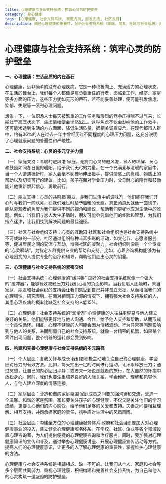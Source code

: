 ```yaml
---
title: 心理健康与社会支持系统：构筑心灵的防护壁垒
category: 身心健康
tags: [心理健康, 社会支持系统, 家庭支持, 朋友支持, 社区支持]
description: 阐述心理健康的重要性，分析社会支持系统（家庭、朋友、社区与社会组织）对心理健康的积极作用，探讨二者紧密交织的关系，并提出从个人、家庭和社会层面构建和完善该系统的多元路径。
---
```


# 心理健康与社会支持系统：筑牢心灵的防护壁垒

**一、心理健康：生活品质的内在基石**

心理健康，远非简单的没有心理疾病，它是一种积极向上、充满活力的心理状态。在生活的舞台上，我们每个人都像是肩负着重任的行者，面临着工作、经济、家庭等多方面的压力。这些压力犹如无形的巨石，若不能妥善处理，便可能引发焦虑、抑郁、失眠等一系列心理问题。

想象一下，一位职场人士每天被繁重的工作任务和激烈的竞争压得喘不过气来，长期处于高压状态下，焦虑情绪便会悄然滋生。这种焦虑不仅会影响他的工作效率，还可能渗透到生活的方方面面，降低生活质量。据相关调查显示，在现代都市人群中，约有36%的人在过去一年中曾经历过不同程度的心理压力问题，这充分说明了心理健康问题的普遍性和严峻性。

**二、社会支持系统：心灵的多元守护力量**

（一）家庭支持：温暖的避风港
家庭，是我们心灵的避风港，家人的理解、关心和鼓励如同冬日里的暖阳，给予我们无尽的力量。在一个充满爱与温暖的家庭中，当一个人遭遇挫折时，家人会毫不犹豫地伸出援手，提供情感上的慰藉、物质上的帮助以及切实可行的建议。比如，孩子在面对学业压力时，父母耐心的陪伴和鼓励能让他重新燃起信心，勇敢前行。

（二）朋友支持：心灵的共鸣箱
朋友，是我们生活中的调味剂，他们能在我们开心时与我们一同欢笑，在我们难过时给予温暖的安慰。真正的朋友就像一面镜子，能从旁观者的角度为我们提供不同的视角和建议，帮助我们更好地应对生活中的难题。例如，当我们与恋人发生矛盾时，朋友可能会凭借他们的经验和智慧，为我们指点迷津，让我们找到解决问题的最佳途径。

（三）社区与社会组织支持：心灵的互助园
社区和社会组织也是社会支持系统中不可或缺的一部分。社区通过组织各种丰富多彩的活动，如文化节、志愿者服务等，促进居民之间的交流与互动，增强社区的凝聚力。社会组织则像是一个个专业的“心灵驿站”，为特定人群提供专业的帮助和支持。比如，心理咨询机构能够为有心理困扰的人提供专业的治疗和辅导，帮助他们走出心灵的阴霾。

**三、心理健康与社会支持系统的紧密交织**

（一）社会支持系统：心理健康的“缓冲器”
良好的社会支持系统就像一个强大的“缓冲器”，能够有效减轻压力对我们心理的负面影响。当我们陷入困境时，来自家庭、朋友和社会组织的支持会让我们感受到自己并非孤立无援，从而增强我们的心理韧性。研究表明，在面对相同压力源的情况下，拥有强大社会支持系统的人，其患心理疾病的概率比缺乏社会支持的人低15%。

（二）心理健康：社会支持系统的“润滑剂”
心理健康的人往往更容易与他人建立良好的关系。他们能够更好地与他人沟通、合作，给予他人支持和帮助，从而形成一个良性循环。相反，心理不健康的人可能会因为情绪波动、行为异常等问题影响到与他人的关系，进而削弱自己的社会支持系统。就像一台精密的机器，如果某个零件出现问题，整个机器的运转都会受到影响。

**四、构建和完善心理健康与社会支持系统的多元路径**

（一）个人层面：自我关怀与成长
我们要积极主动地关注自己的心理健康，学会应对压力的有效方法。比如，每天抽出一定的时间进行运动，让汗水释放压力；通过冥想，让自己的内心回归平静；或者来一场说走就走的旅行，在大自然的怀抱中放松身心。同时，我们也要注重培养良好的人际关系，学会倾听、理解和包容他人，与他人建立深度的情感连接。

（二）家庭层面：营造和谐的家庭氛围
家庭成员之间要加强沟通和交流，营造一个温馨、和谐的家庭氛围。家长要关注孩子的心理健康，不仅仅是关注他们的学习成绩，更要关心他们的内心感受，给予他们足够的关爱和支持。夫妻之间要相互理解、相互支持，共同承担家庭的责任，携手应对生活中的风风雨雨。

（三）社会层面：构建全方位的心理健康服务体系
政府和社会组织要加大对心理健康事业的投入，建立健全心理健康服务体系。在学校、社区、企业等各个领域设置心理咨询室，为人们提供便捷的心理健康咨询和治疗服务。同时，要加强对心理健康知识的宣传和普及，通过举办心理健康讲座、开展心理健康宣传活动等方式，提高人们的心理健康意识，让更多的人了解心理健康的重要性，掌握维护心理健康的方法。

心理健康与社会支持系统是相辅相成、缺一不可的。让我们从个人、家庭和社会等多个层面共同努力，重视心理健康，积极构建和完善社会支持系统，为自己和他人的心灵构筑一道坚固的防护壁垒。